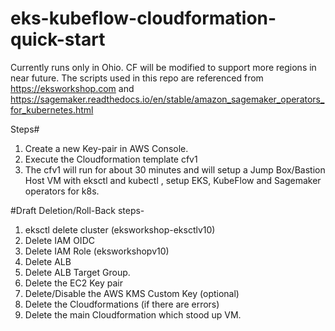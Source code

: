 # eks-kubeflow-cloudformation-quick-start

Currently runs only in Ohio. CF will be modified to support more regions in near future. 
The scripts used in this repo are referenced from https://eksworkshop.com and https://sagemaker.readthedocs.io/en/stable/amazon_sagemaker_operators_for_kubernetes.html

Steps#

1) Create a new Key-pair in AWS Console. 
2) Execute the Cloudformation template cfv1
3) The cfv1 will run for about 30 minutes and will setup a Jump Box/Bastion Host VM with eksctl and kubectl , setup EKS, KubeFlow and Sagemaker operators for k8s.



#Draft Deletion/Roll-Back steps-

1) eksctl delete cluster (eksworkshop-eksctlv10)
2) Delete IAM OIDC
3) Delete IAM Role (eksworkshopv10)
4) Delete ALB 
5) Delete ALB Target Group.
6) Delete the EC2 Key pair
7) Delete/Disable the AWS KMS Custom Key (optional)
8) Delete the Cloudformations (if there are errors)
9) Delete the main Cloudformation which stood up VM.
